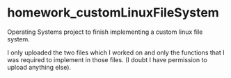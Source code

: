 # homework_customLinuxFileSystem

Operating Systems project to finish implementing a custom linux file system.  

I only uploaded the two files which I worked on and only the functions that I was required to implement in those files. (I doubt I have permission to upload anything else).
